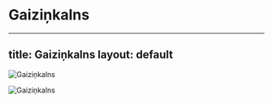 
Gaiziņkalns
===========
---
title: Gaiziņkalns
layout: default
---

![Gaiziņkalns](https://www.latvia.travel/sites/default/files/styles/max_1300x1300/public/media_image/tourism_sight/gaizinkalns_7.jpg?itok=dr5O-sP_)

![Gaiziņkalns](https://2.bp.blogspot.com/-a-GDM2HzICI/XjsYLm3hXxI/AAAAAAAAKbQ/gomkAoHaW0MsLEY7pRD51fDGN9fVRDoGACLcBGAsYHQ/s1600/DJI_0099865_7_8_fused1-3-1vid.jpg)